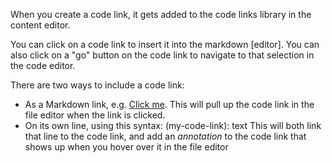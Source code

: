 
When you create a code link, it gets added to the code links library in the content editor.

You can click on a code link to insert it into the markdown [editor].
You can also click on a "go" button on the code link to navigate to that selection in the code editor.

There are two ways to include a code link:
- As a Markdown link, e.g. [Click me](my-code-link). This will pull up the code link in the file editor when the link is clicked.
- On its own line, using this syntax: (my-code-link): text
This will both link that line to the code link, and add an _annotation_ to the code link that shows up when you hover over it in the file editor


